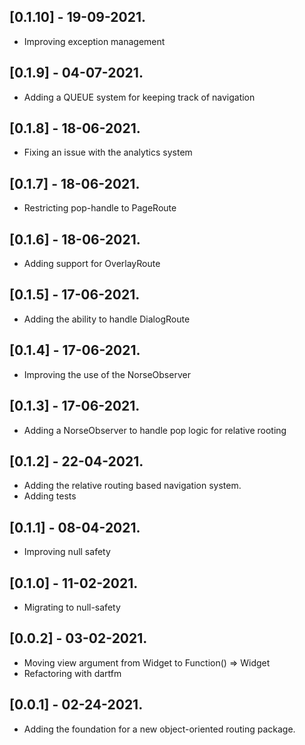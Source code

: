 ## [0.1.10] - 19-09-2021.

* Improving exception management

## [0.1.9] - 04-07-2021.

* Adding a QUEUE system for keeping track of navigation 

## [0.1.8] - 18-06-2021.

* Fixing an issue with the analytics system

## [0.1.7] - 18-06-2021.

* Restricting pop-handle to PageRoute 

## [0.1.6] - 18-06-2021.

* Adding support for OverlayRoute

## [0.1.5] - 17-06-2021.

* Adding the ability to handle DialogRoute

## [0.1.4] - 17-06-2021.

* Improving the use of the NorseObserver

## [0.1.3] - 17-06-2021.

* Adding a NorseObserver to handle pop logic for relative rooting

## [0.1.2] - 22-04-2021.

* Adding the relative routing based navigation system.
* Adding tests

## [0.1.1] - 08-04-2021.

* Improving null safety

## [0.1.0] - 11-02-2021.

* Migrating to null-safety

## [0.0.2] - 03-02-2021.

* Moving view argument from Widget to Function() => Widget
* Refactoring with dartfm

## [0.0.1] - 02-24-2021.

* Adding the foundation for a new object-oriented routing package.

